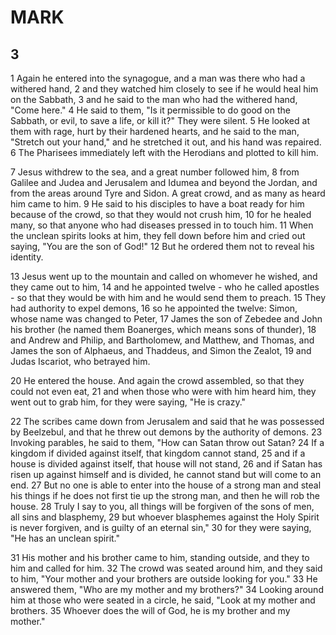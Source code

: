 # MARK

## 3

1 Again he entered into the synagogue, and a man was there who had a withered hand, 2 and they watched him closely to see if he would heal him on the Sabbath, 3 and he said to the man who had the withered hand, "Come here." 4 He said to them, "Is it permissible to do good on the Sabbath, or evil, to save a life, or kill it?" They were silent. 5 He looked at them with rage, hurt by their hardened hearts, and he said to the man, "Stretch out your hand," and he stretched it out, and his hand was repaired. 6 The Pharisees immediately left with the Herodians and plotted to kill him.

7 Jesus withdrew to the sea, and a great number followed him, 8 from Galilee and Judea and Jerusalem and Idumea and beyond the Jordan, and from the areas around Tyre and Sidon. A great crowd, and as many as heard him came to him. 9 He said to his disciples to have a boat ready for him because of the crowd, so that they would not crush him, 10 for he healed many, so that anyone who had diseases pressed in to touch him. 11 When the unclean spirits looks at him, they fell down before him and cried out saying, "You are the son of God!" 12 But he ordered them not to reveal his identity.

13 Jesus went up to the mountain and called on whomever he wished, and they came out to him, 14 and he appointed twelve - who he called apostles - so that they would be with him and he would send them to preach. 15 They had authority to expel demons, 16 so he appointed the twelve: Simon, whose name was changed to Peter, 17 James the son of Zebedee and John his brother (he named them Boanerges, which means sons of thunder), 18 and Andrew and Philip, and Bartholomew, and Matthew, and Thomas, and James the son of Alphaeus, and Thaddeus, and Simon the Zealot, 19 and Judas Iscariot, who betrayed him.

20 He entered the house. And again the crowd assembled, so that they could not even eat, 21 and when those who were with him heard him, they went out to grab him, for they were saying, "He is crazy."

22 The scribes came down from Jerusalem and said that he was possessed by Beelzebul, and that he threw out demons by the authority of demons. 23 Invoking parables, he said to them, "How can Satan throw out Satan? 24 If a kingdom if divided against itself, that kingdom cannot stand, 25 and if a house is divided against itself, that house will not stand, 26 and if Satan has risen up against himself and is divided, he cannot stand but will come to an end. 27 But no one is able to enter into the house of a strong man and steal his things if he does not first tie up the strong man, and then he will rob the house. 28 Truly I say to you, all things will be forgiven of the sons of men, all sins and blasphemy, 29 but whoever blasphemes against the Holy Spirit is never forgiven, and is guilty of an eternal sin," 30 for they were saying, "He has an unclean spirit."

31 His mother and his brother came to him, standing outside, and they to him and called for him. 32 The crowd was seated around him, and they said to him, "Your mother and your brothers are outside looking for you." 33 He answered them, "Who are my mother and my brothers?" 34 Looking around him at those who were seated in a circle, he said, "Look at my mother and brothers. 35 Whoever does the will of God, he is my brother and my mother."